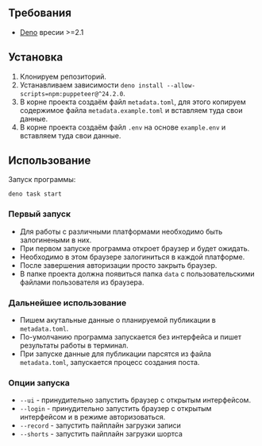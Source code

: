 ## Требования

- [Deno](https://docs.deno.com/runtime/getting_started/installation/) вресии >=2.1

## Установка

1. Клонируем репозиторий.
2. Устанавливаем зависимости `deno install --allow-scripts=npm:puppeteer@^24.2.0`.
3. В корне проекта создаём файл `metadata.toml`, для этого копируем содержимое файла `metadata.example.toml` и вставляем туда свои данные.
4. В корне проекта создаём файл `.env` на основе `example.env` и вставляем туда свои данные.

## Использование

Запуск программы:

```shell
deno task start
```

### Первый запуск

- Для работы с различными платформами необходимо быть залогинеными в них.
- При первом запуске программа откроет браузер и будет ожидать.
- Необходимо в этом браузере залогиниться в каждой платформе.
- После завершения авторизации просто закрыть браузер.
- В папке проекта должна появиться папка `data` с пользовательскими файлами пользователя из браузера.

### Дальнейшее использование

- Пишем акутальные данные о планируемой публикации в `metadata.toml`.
- По-умолчанию программа запускается без интерфейса и пишет результаты работы в терминал.
- При запуске данные для публикации парсятся из файла `metadata.toml`, запускается процесс создания поста.

### Опции запуска

- `--ui` - принудительно запустить браузер с открытым интерфейсом.
- `--login` - принудительно запустить браузер с открытым интерфейсом и в режиме авторизоваться.
- `--record` - запустить пайплайн загрузки записи
- `--shorts` - запустить пайплайн загрузки шортса
